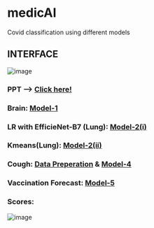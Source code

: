 # medicAI
Covid classification using different models 

## INTERFACE
![image](https://user-images.githubusercontent.com/68124256/129452868-62026d1c-f6f0-4438-908f-dfbfa4e0cc5c.png)

### PPT --> [Click here!](https://docs.google.com/presentation/d/1WjaSQanS6ejm_Vh1WCvU-DSOeG7dNhiwQEfRuRi922U/edit#slide=id.ge8092dc631_0_)

### Brain: [Model-1](https://www.kaggle.com/prabhu2599/notebook97eface6e5##-Model)

### LR with EfficieNet-B7 (Lung): [Model-2(i)](https://www.kaggle.com/prabhu2599/covid-ps-98)

### Kmeans(Lung): [Model-2(ii)](https://www.kaggle.com/prabhu2599/covid-19-diagnosis-on-tpu-with-patients-clustering)

### Cough: [Data Preperation](https://www.kaggle.com/pattanafridahmed/cough-coswara) & [Model-4](https://colab.research.google.com/drive/1heoMM8XCGQS0HwnC6ZeqjNnU08l6WiBD)

### Vaccination Forecast: [Model-5](https://www.kaggle.com/pattanafridahmed/timeseries-analysis-of-vaccinations)

### Scores:
![image](https://user-images.githubusercontent.com/68124256/129453271-97d981cf-836b-4df6-9cb8-9c25b64f0c8c.png)
